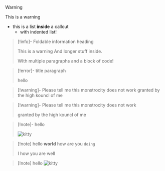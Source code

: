 > [!warning]
> 
> This is a warning
> - this is a list **inside** a callout
> 	- with indented list!

> [!info]- Foldable information heading
> 
> This is a warning
> And longer stuff inside.
> 
> WIth multiple paragraphs and a block of code!

> [!error]- title
> paragraph
> 
> hello

> [!warning]- Please tell me this monstrocity does not work
> granted by the high kouncl of me

> [!warning]- Please tell me this monstrocity does not work
>
> granted by the high kouncl of me

> [!note]- hello
>
> ![kitty](https://placekitten.com/300/300)

> [!note] hello **world** how are you `doing`
>
> I how you are well

> [!note] hello ![kitty](https://placekitten.com/300/300)

